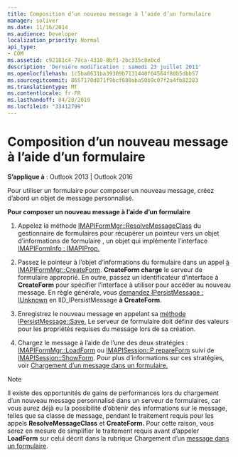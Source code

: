 ```yaml
---
title: Composition d’un nouveau message à l’aide d’un formulaire
manager: soliver
ms.date: 11/16/2014
ms.audience: Developer
localization_priority: Normal
api_type:
- COM
ms.assetid: c92181c4-79ca-4310-8bf1-2bc335c8e0cd
description: 'Derniére modification : samedi 23 juillet 2011'
ms.openlocfilehash: 1c5ba8631ba39309b7131440f04564f80b5dbb57
ms.sourcegitcommit: 8657170d071f9bcf680aba50b9c07f2a4fb82283
ms.translationtype: MT
ms.contentlocale: fr-FR
ms.lasthandoff: 04/28/2019
ms.locfileid: "33412799"
---
```

# <a name="composing-a-new-message-by-using-a-form"></a>Composition d’un nouveau message à l’aide d’un formulaire

  
  
**S’applique à** : Outlook 2013 | Outlook 2016 
  
Pour utiliser un formulaire pour composer un nouveau message, créez d’abord un objet de message personnalisé.
  
 **Pour composer un nouveau message à l’aide d’un formulaire**
  
1. Appelez la méthode [IMAPIFormMgr::ResolveMessageClass](imapiformmgr-resolvemessageclass.md) du gestionnaire de formulaires pour récupérer un pointeur vers un objet d’informations de formulaire , un objet qui implémente l’interface [IMAPIFormInfo : IMAPIProp.](imapiforminfoimapiprop.md) 
    
2. Passez le pointeur à l’objet d’informations du formulaire dans un appel [à IMAPIFormMgr::CreateForm](imapiformmgr-createform.md). **CreateForm charge** le serveur de formulaire approprié. En outre, passez un identificateur d’interface à **CreateForm** pour spécifier l’interface à utiliser pour accéder au nouveau message. En règle générale, vous [demandez IPersistMessage : IUnknown](ipersistmessageiunknown.md) en IID_IPersistMessage **à CreateForm**.
    
3. Enregistrez le nouveau message en appelant sa [méthode IPersistMessage::Save.](ipersistmessage-save.md) Le serveur de formulaire doit définir des valeurs pour les propriétés requises du message lors de sa création. 
    
4. Chargez le message à l’aide de l’une des deux stratégies : [IMAPIFormMgr::LoadForm](imapiformmgr-loadform.md) ou [IMAPISession::P repareForm](imapisession-prepareform.md) suivi de [IMAPISession::ShowForm](imapisession-showform.md). Pour plus d’informations sur ces stratégies, voir [Chargement d’un message dans un formulaire.](loading-a-message-into-a-form.md)
    
> [!NOTE]
> Il existe des opportunités de gains de performances lors du chargement d’un nouveau message personnalisé dans un serveur de formulaires, car vous aurez déjà eu la possibilité d’obtenir des informations sur le message, telles que sa classe de message, pendant le traitement requis pour les appels **ResolveMessageClass** et **CreateForm.** Pour cette raison, vous serez en mesure de simplifier le traitement requis avant d’appeler **LoadForm** sur celui décrit dans la rubrique Chargement d’un [message dans un formulaire](loading-a-message-into-a-form.md). 
  

